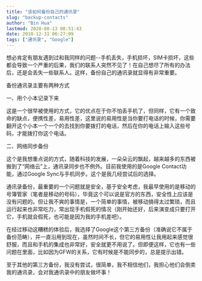 ```yaml
---
title: "该如何备份自己的通讯录"
slug: "backup-contacts"
author: "Bin Hua"
lastmod: 2020-08-13 08:51:43
date: 2010-12-31 06:27:09
tags: ["通讯录", "Google"]
---
```


想必肯定有朋友遇到过和我同样的问题--手机丢失，手机损坏，SIM卡损坏，这些都会导致一个严重的后果，我们的联系人突然不见了！在自己想尽了所有的办法后，还是会丢失一些联系人。这样，备份自己的通讯录就显得有非常重要。

备份通讯录主要有两种方式

一、用个小本记录下来

这是一个很早被使用的方式，它的优点在于你不怕丢手机了，但同样，它有一个致命的缺点，便携性差，易用性差，这里说的易用性是当你要打电话的时候，你需要翻开这个小本一个一个的去找到你要拨打的电话，然后在你的电话上输入这些号码，才能拨打你这个电话。

二、网络同步备份

这个是我想重点说的方式，随着科技的发展，一朵朵云的飘起，越来越多的东西被搬到了“网络云”上，通讯录同步也不例外。目前我使用的是Google Contact功能，通过Google Sync与手机同步。这个是我几经尝试后的选择。

通讯录备份，最重要的一个问题就是安全，基于安全考虑，我最早使用的是移动的号簿管家（笔者是移动的号码），毕竟这个可以说是官方的东西，安全性上应该是没有问题的。但让我不爽的事情是，一个简单的事情，被移动搞得太过繁琐，而且运行起来也非常吃力，常出现手机假死的情况（刚开始还好，后来演变成只要打开它，手机就会假死，也可能是因为我的手机差吧）。

在经过移动这糟糕的体验后，我选择了Google这个第三方备份（准确说它不属于备份范畴），并一直沿用到现在，虽然时间不长，但它的易用性让我用起来感觉很舒服，而且和手机的集成也非常好，安全就更不用说了。但即便这样，它也有一些问题在里面，比如因为GFW的关系，它有时候是不能同步的，总是提示出错。

至于其他的第三方备份，我没有尝试，很简单，我不相信他们，我担心他们会倒卖我的通讯录，会对我通讯录中的朋友做坏事！
